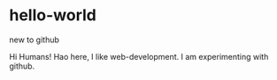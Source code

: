 # hello-world
new to github

Hi Humans!
Hao here, I like web-development. I am experimenting with github.
